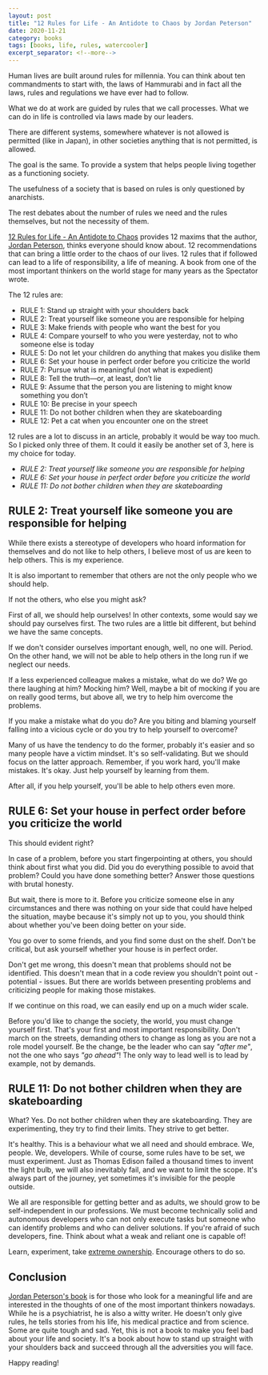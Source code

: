 ```yaml
---
layout: post
title: "12 Rules for Life - An Antidote to Chaos by Jordan Peterson"
date: 2020-11-21
category: books
tags: [books, life, rules, watercooler]
excerpt_separator: <!--more-->
---
```

Human lives are built around rules for millennia. You can think about ten commandments to start with, the laws of Hammurabi and in fact all the laws, rules and regulations we have ever had to follow.
<!--more-->
What we do at work are guided by rules that we call processes. What we can do in life is controlled via laws made by our leaders.

There are different systems, somewhere whatever is not allowed is permitted (like in Japan), in other societies anything that is not permitted, is allowed.

The goal is the same. To provide a system that helps people living together as a functioning society.

The usefulness of a society that is based on rules is only questioned by anarchists.

The rest debates about the number of rules we need and the rules themselves, but not the necessity of them.

[12 Rules for Life - An Antidote to Chaos](https://amzn.to/2IZj6GR) provides 12 maxims that the author, [Jordan Peterson](https://www.jordanbpeterson.com/), thinks everyone should know about.  12 recommendations that can bring a little order to the chaos of our lives. 12 rules that if followed can lead to a life of responsibility, a life of meaning.
A book from one of the most important thinkers on the world stage for many years as the Spectator wrote.

The 12 rules are:
- RULE 1: Stand up straight with your shoulders back
- RULE 2: Treat yourself like someone you are responsible for helping
- RULE 3: Make friends with people who want the best for you
- RULE 4: Compare yourself to who you were yesterday, not to who someone else is today
- RULE 5: Do not let your children do anything that makes you dislike them
- RULE 6: Set your house in perfect order before you criticize the world
- RULE 7: Pursue what is meaningful (not what is expedient)
- RULE 8: Tell the truth—or, at least, don’t lie
- RULE 9: Assume that the person you are listening to might know something you don’t
- RULE 10: Be precise in your speech
- RULE 11: Do not bother children when they are skateboarding
- RULE 12: Pet a cat when you encounter one on the street

12 rules are a lot to discuss in an article, probably it would be way too much. So I picked only three of them. It could it easily be another set of 3, here is my choice for today.

- _RULE 2: Treat yourself like someone you are responsible for helping_
- _RULE 6: Set your house in perfect order before you criticize the world_
- _RULE 11: Do not bother children when they are skateboarding_

## RULE 2: Treat yourself like someone you are responsible for helping

While there exists a stereotype of developers who hoard information for themselves and do not like to help others, I believe most of us are keen to help others. This is my experience.

It is also important to remember that others are not the only people who we should help.

If not the others, who else you might ask?

First of all, we should help ourselves! In other contexts, some would say we should pay ourselves first. The two rules are a little bit different, but behind we have the same concepts.

If we don't consider ourselves important enough, well, no one will. Period. On the other hand, we will not be able to help others in the long run if we neglect our needs.

If a less experienced colleague makes a mistake, what do we do? We go there laughing at him? Mocking him? Well, maybe a bit of mocking if you are on really good terms, but above all, we try to help him overcome the problems.

If you make a mistake what do you do? Are you biting and blaming yourself falling into a vicious cycle or do you try to help yourself to overcome?

Many of us have the tendency to do the former, probably it's easier and so many people have a victim mindset. It's so self-validating. But we should focus on the latter approach. Remember, if you work hard, you'll make mistakes. It's okay. Just help yourself by learning from them.

After all, if you help yourself, you'll be able to help others even more.

## RULE 6: Set your house in perfect order before you criticize the world

This should evident right?

In case of a problem, before you start fingerpointing at others, you should think about first what you did. Did you do everything possible to avoid that problem? Could you have done something better? Answer those questions with brutal honesty.

But wait, there is more to it. Before you criticize someone else in any circumstances and there was nothing on your side that could have helped the situation, maybe because it's simply not up to you, you should think about whether you've been doing better on your side.

You go over to some friends, and you find some dust on the shelf. Don't be critical, but ask yourself whether your house is in perfect order.

Don't get me wrong, this doesn't mean that problems should not be identified. This doesn't mean that in a code review you shouldn't point out - potential - issues. But there are worlds between presenting problems and criticizing people for making those mistakes.

If we continue on this road, we can easily end up on a much wider scale.

Before you'd like to change the society, the world, you must change yourself first. That's your first and most important responsibility. Don't march on the streets, demanding others to change as long as you are not a role model yourself. Be the change, be the leader who can say _"after me"_, not the one who says _"go ahead"_! The only way to lead well is to lead by example, not by demands.

## RULE 11: Do not bother children when they are skateboarding

What? Yes. Do not bother children when they are skateboarding. They are experimenting, they try to find their limits. They strive to get better.

It's healthy. This is a behaviour what we all need and should embrace. We, people. We, developers. While of course, some rules have to be set, we must experiment. Just as Thomas Edison failed a thousand times to invent the light bulb, we will also inevitably fail, and we want to limit the scope. It's always part of the journey, yet sometimes it's invisible for the people outside.

We all are responsible for getting better and as adults, we should grow to be self-independent in our professions. We must become technically solid and autonomous developers who can not only execute tasks but someone who can identify problems and who can deliver solutions. If you're afraid of such developers, fine. Think about what a weak and reliant one is capable of!

Learn, experiment, take [extreme ownership](https://devreads.sandordargo.com/extreme-ownership/). Encourage others to do so.

## Conclusion

[Jordan Peterson's book](https://amzn.to/2IZj6GR) is for those who look for a meaningful life and are interested in the thoughts of one of the most important thinkers nowadays. While he is a psychiatrist, he is also a witty writer. He doesn't only give rules, he tells stories from his life, his medical practice and from science. Some are quite tough and sad. Yet, this is not a book to make you feel bad about your life and society. It's a book about how to stand up straight with your shoulders back and succeed through all the adversities you will face.

Happy reading!